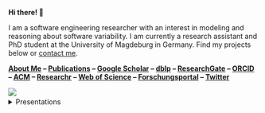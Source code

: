 **Hi there! 👋**

I am a software engineering researcher with an interest in modeling and reasoning about software variability.
I am currently a research assistant and PhD student at the University of Magdeburg in Germany.
Find my projects below or [contact me](mailto:kuiter@ovgu.de).

**[About Me](https://www.dbse.ovgu.de/Mitarbeiter/Elias+Kuiter.html)
– [Publications](https://www.dbse.ovgu.de/Mitarbeiter/Elias+Kuiter/Publikationen.html)
– [Google Scholar](https://scholar.google.de/citations?user=iEVEpeIAAAAJ)
– [dblp](https://dblp.uni-trier.de/pid/226/7719.html)
– [ResearchGate](https://www.researchgate.net/profile/Elias_Kuiter)
– [ORCID](https://orcid.org/0000-0003-0429-2461)
– [ACM](https://dl.acm.org/profile/99659308621)
– [Researchr](https://conf.researchr.org/profile/eliaskuiter)
– [Web of Science](https://www.webofscience.com/wos/author/record/IAN-0538-2023)
– [Forschungsportal](https://forschung-sachsen-anhalt.de/pl/kuiter-117313)
– [Twitter](https://twitter.com/ekuiter)**

<picture>
  <source media="(prefers-color-scheme: dark)" srcset="https://github-readme-stats.vercel.app/api?username=ekuiter&count_private=true&show_icons=true&hide_title=true&hide_rank=true&theme=dracula">
  <img src="https://github-readme-stats.vercel.app/api?username=ekuiter&count_private=true&show_icons=true&hide_title=true&hide_rank=true">
</picture>

<style type="text/css" rel="stylesheet">
table > thead:has(> tr > th:empty):not(:has(> tr > th:not(:empty))) {
  display: none;
}
</style>

<details>
  <summary>Presentations</summary>

  ||||
  |-|-|-|
  |[![](./2024-02-07-FM-Complexity.png)](https://raw.githubusercontent.com/SoftVarE-Group/Slides/main/2024/2024-02-07-FM-Complexity.pdf)VaMoS'24 – [Paper](https://raw.githubusercontent.com/SoftVarE-Group/Papers/main/2024/2024-VaMoS-Kuiter.pdf) – [Slides](https://raw.githubusercontent.com/SoftVarE-Group/Slides/main/2024/2024-02-07-FM-Complexity.pdf)|[![](./2024-02-07-FM-Complexity.png)](https://raw.githubusercontent.com/SoftVarE-Group/Slides/main/2024/2024-02-07-FM-Complexity.pdf)VaMoS'24 – [Paper](https://raw.githubusercontent.com/SoftVarE-Group/Papers/main/2024/2024-VaMoS-Kuiter.pdf) – [Slides](https://raw.githubusercontent.com/SoftVarE-Group/Slides/main/2024/2024-02-07-FM-Complexity.pdf)|[![](./2024-02-07-FM-Complexity.png)](https://raw.githubusercontent.com/SoftVarE-Group/Slides/main/2024/2024-02-07-FM-Complexity.pdf)VaMoS'24 – [Paper](https://raw.githubusercontent.com/SoftVarE-Group/Papers/main/2024/2024-VaMoS-Kuiter.pdf) – [Slides](https://raw.githubusercontent.com/SoftVarE-Group/Slides/main/2024/2024-02-07-FM-Complexity.pdf)|
</details>